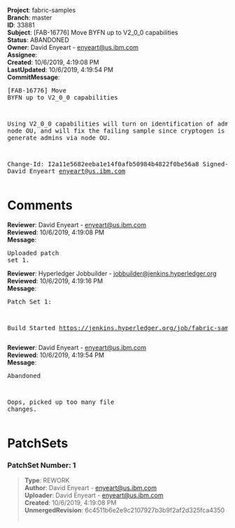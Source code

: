 <strong>Project</strong>: fabric-samples<br><strong>Branch</strong>: master<br><strong>ID</strong>: 33881<br><strong>Subject</strong>: [FAB-16776] Move BYFN up to V2_0_0 capabilities<br><strong>Status</strong>: ABANDONED<br><strong>Owner</strong>: David Enyeart - enyeart@us.ibm.com<br><strong>Assignee</strong>:<br><strong>Created</strong>: 10/6/2019, 4:19:08 PM<br><strong>LastUpdated</strong>: 10/6/2019, 4:19:54 PM<br><strong>CommitMessage</strong>:<br><pre>[FAB-16776] Move BYFN up to V2_0_0 capabilities

Using V2_0_0 capabilities will turn on identification
of admins via node OU, and will fix the failing
sample since cryptogen is now setup to generate
admins via node OU.

Change-Id: I2a11e5682eeba1e14f0afb50984b4822f0be56a8
Signed-off-by: David Enyeart <enyeart@us.ibm.com>
</pre><h1>Comments</h1><strong>Reviewer</strong>: David Enyeart - enyeart@us.ibm.com<br><strong>Reviewed</strong>: 10/6/2019, 4:19:08 PM<br><strong>Message</strong>: <pre>Uploaded patch set 1.</pre><strong>Reviewer</strong>: Hyperledger Jobbuilder - jobbuilder@jenkins.hyperledger.org<br><strong>Reviewed</strong>: 10/6/2019, 4:19:16 PM<br><strong>Message</strong>: <pre>Patch Set 1:

Build Started https://jenkins.hyperledger.org/job/fabric-samples-verify-x86_64/590/</pre><strong>Reviewer</strong>: David Enyeart - enyeart@us.ibm.com<br><strong>Reviewed</strong>: 10/6/2019, 4:19:54 PM<br><strong>Message</strong>: <pre>Abandoned

Oops, picked up too many file changes.</pre><h1>PatchSets</h1><h3>PatchSet Number: 1</h3><blockquote><strong>Type</strong>: REWORK<br><strong>Author</strong>: David Enyeart - enyeart@us.ibm.com<br><strong>Uploader</strong>: David Enyeart - enyeart@us.ibm.com<br><strong>Created</strong>: 10/6/2019, 4:19:08 PM<br><strong>UnmergedRevision</strong>: 6c4511b6e2e9c2107927b3b9f2af2d325fca4350<br><br></blockquote>